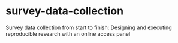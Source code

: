 # survey-data-collection
Survey data collection from start to finish: Designing and executing reproducible research with an online access panel
